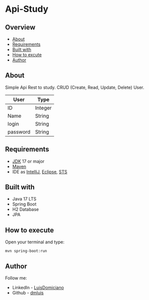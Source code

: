 # Api-Study

## Overview

- [About](#about)
- [Requirements](#requirements)
- [Built with](#built-with)
- [How to excute](#how-to-execute)
- [Author](#author)

## About

Simple Api Rest to study.
CRUD (Create, Read, Update, Delete) User.

|User |Type|
|-----|------|
|ID   | Integer|
|Name | String |
|login| String |
|password| String|

## Requirements

 - [JDK](https://www.oracle.com/br/java/technologies/downloads/)  17 or major
 - [Maven](https://maven.apache.org/) 
 - IDE as [IntelliJ](https://www.jetbrains.com/pt-br/idea/download/#section=linux), [Eclipse](https://www.eclipse.org/downloads/), [STS](https://spring.io/tools)

## Built with

 - Java 17 LTS
 - Spring Boot
 - H2 Database
 - JPA

## How to execute

Open your terminal and type:

```
mvn spring-boot:run 
```

## Author

Follow me: 
 - LinkedIn - [LuisDomiciano](https://linkedin.com/in/luisdomiciano)
 - Github - [dmluis](https://github.com/dmluis)
